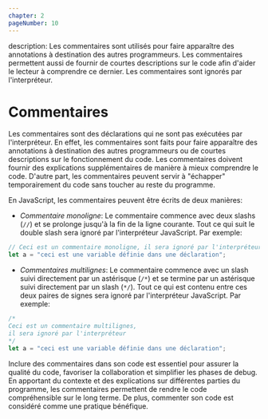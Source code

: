 ```yaml
---
chapter: 2
pageNumber: 10
---
```


description: Les commentaires sont utilisés pour faire apparaître des annotations à destination des autres programmeurs. Les commentaires permettent aussi de fournir de courtes descriptions sur le code afin d'aider le lecteur à comprendre ce dernier. Les commentaires sont ignorés par l'interpréteur.


# Commentaires

Les commentaires sont des déclarations qui ne sont pas exécutées par l'interpréteur. En effet, les commentaires sont faits pour faire apparaître des annotations à destination des autres programmeurs ou de courtes descriptions sur le fonctionnement du code. Les commentaires doivent fournir des explications supplémentaires de manière à mieux comprendre le code. D'autre part, les commentaires peuvent servir à "échapper" temporairement du code sans toucher au reste du programme.

En JavaScript, les commentaires peuvent être écrits de deux manières:

- _Commentaire monoligne_: Le commentaire commence avec deux slashs (`//`) et se prolonge jusqu'à la fin de la ligne courante. Tout ce qui suit le double slash sera ignoré par l'interpréteur JavaScript. Par exemple:

```javascript
// Ceci est un commentaire monoligne, il sera ignoré par l'interpréteur
let a = "ceci est une variable définie dans une déclaration";
```

- _Commentaires multilignes_: Le commentaire commence avec un slash suivi directement par un astérisque (`/*`) et se termine par un astérisque suivi directement par un slash (`*/`). Tout ce qui est contenu entre ces deux paires de signes sera ignoré par l'interpréteur JavaScript. Par exemple:

```javascript
/*
Ceci est un commentaire multilignes,
il sera ignoré par l'interpréteur 
*/
let a = "ceci est une variable définie dans une déclaration";
```

Inclure des commentaires dans son code est essentiel pour assurer la qualité du code, favoriser la collaboration et simplifier les phases de debug. En apportant du contexte et des explications sur différentes parties du programme, les commentaires permettent de rendre le code compréhensible sur le long terme. De plus, commenter son code est considéré comme une pratique bénéfique.
